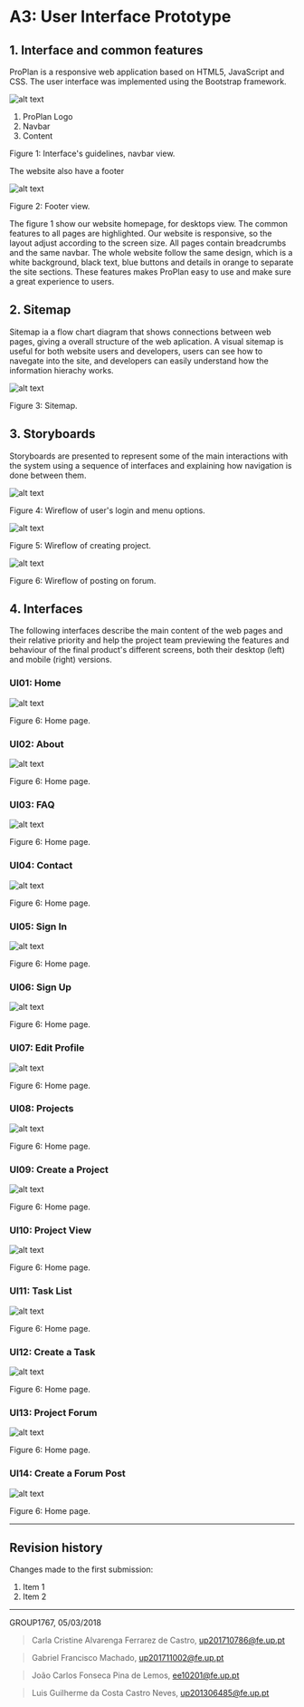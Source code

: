 # A3: User Interface Prototype
 
## 1. Interface and common features
 
ProPlan is a responsive web application based on HTML5, JavaScript and CSS. The user interface was implemented using the Bootstrap framework.

![alt text](https://github.com/JCLemos92/lbaw1767/blob/master/Report3/home_navbar.PNG "home")

 1. ProPlan Logo
 2. Navbar
 3. Content
 
Figure 1: Interface's guidelines, navbar view.

The website also have a footer

![alt text](https://github.com/JCLemos92/lbaw1767/blob/master/Report3/footer.PNG "footer")

Figure 2: Footer view.

The figure 1 show our website homepage, for desktops view. The common features to all pages are highlighted.
Our website is responsive, so the layout adjust according to the screen size. All pages contain breadcrumbs and the same navbar. The whole website follow the same design, which is a white background, black text, blue buttons and details in orange to separate the site sections. These features makes ProPlan easy to use and make sure a great experience to users.

## 2. Sitemap
 
Sitemap ia a flow chart diagram that shows connections between web pages, giving a overall structure of the web aplication.
A visual sitemap is useful for both website users and developers, users can see how to navegate into the site, and developers can easily understand how the information hierachy works.

![alt text](https://github.com/JCLemos92/lbaw1767/blob/master/Report3/sitemap1.PNG "Sitemap")

Figure 3: Sitemap. 

## 3. Storyboards
 
Storyboards are presented to represent some of the main interactions with the system using a sequence of interfaces and explaining how navigation is done between them. 

![alt text](https://github.com/JCLemos92/lbaw1767/blob/master/Report3/user_login.PNG "sb1")

Figure 4: Wireflow of user's login and menu options.

![alt text](https://github.com/JCLemos92/lbaw1767/blob/master/Report3/create_project.PNG "sb2")

Figure 5: Wireflow of creating project.

![alt text](https://github.com/JCLemos92/lbaw1767/blob/master/Report3/forum_post.PNG "sb3")

Figure 6: Wireflow of posting on forum.
 
## 4. Interfaces
 
The following interfaces describe the main content of the web pages and their relative priority and help the project team previewing the features and behaviour of the final product's different screens, both their desktop (left) and mobile (right) versions. 
 
 
### UI01: Home

![alt text](https://github.com/JCLemos92/lbaw1767/blob/master/Report3/forum_post.PNG "sb3")

Figure 6: Home page. 
 
### UI02: About

![alt text](https://github.com/JCLemos92/lbaw1767/blob/master/Report3/forum_post.PNG "sb3")

Figure 6: Home page. 

### UI03: FAQ

![alt text](https://github.com/JCLemos92/lbaw1767/blob/master/Report3/forum_post.PNG "sb3")

Figure 6: Home page. 

### UI04: Contact

![alt text](https://github.com/JCLemos92/lbaw1767/blob/master/Report3/forum_post.PNG "sb3")

Figure 6: Home page. 

### UI05: Sign In

![alt text](https://github.com/JCLemos92/lbaw1767/blob/master/Report3/forum_post.PNG "sb3")

Figure 6: Home page. 

### UI06: Sign Up

![alt text](https://github.com/JCLemos92/lbaw1767/blob/master/Report3/forum_post.PNG "sb3")

Figure 6: Home page. 

### UI07: Edit Profile

![alt text](https://github.com/JCLemos92/lbaw1767/blob/master/Report3/forum_post.PNG "sb3")

Figure 6: Home page. 

### UI08: Projects

![alt text](https://github.com/JCLemos92/lbaw1767/blob/master/Report3/forum_post.PNG "sb3")

Figure 6: Home page. 

### UI09: Create a Project

![alt text](https://github.com/JCLemos92/lbaw1767/blob/master/Report3/forum_post.PNG "sb3")

Figure 6: Home page. 

### UI10: Project View

![alt text](https://github.com/JCLemos92/lbaw1767/blob/master/Report3/forum_post.PNG "sb3")

Figure 6: Home page. 

### UI11: Task List

![alt text](https://github.com/JCLemos92/lbaw1767/blob/master/Report3/forum_post.PNG "sb3")

Figure 6: Home page. 

### UI12: Create a Task

![alt text](https://github.com/JCLemos92/lbaw1767/blob/master/Report3/forum_post.PNG "sb3")

Figure 6: Home page. 

### UI13: Project Forum

![alt text](https://github.com/JCLemos92/lbaw1767/blob/master/Report3/forum_post.PNG "sb3")

Figure 6: Home page. 

### UI14: Create a Forum Post

![alt text](https://github.com/JCLemos92/lbaw1767/blob/master/Report3/forum_post.PNG "sb3")

Figure 6: Home page. 
 
 
***
 
## Revision history
 
Changes made to the first submission:
1. Item 1
1. Item 2
 
***
 
GROUP1767, 05/03/2018
 
> Carla Cristine Alvarenga Ferrarez de Castro, up201710786@fe.up.pt

> Gabriel Francisco Machado, up201711002@fe.up.pt
 
> João Carlos Fonseca Pina de Lemos, ee10201@fe.up.pt

> Luis Guilherme da Costa Castro Neves, up201306485@fe.up.pt
